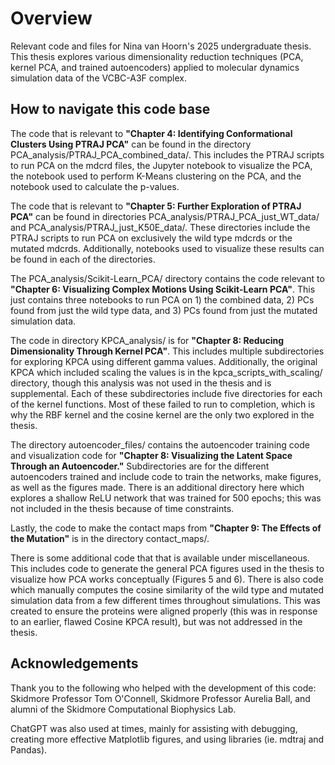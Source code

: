# Overview
Relevant code and files for Nina van Hoorn's 2025 undergraduate thesis. This thesis explores various dimensionality reduction techniques (PCA, kernel PCA, and trained autoencoders) applied to molecular dynamics simulation data of the VCBC-A3F complex. 


## How to navigate this code base

The code that is relevant to **"Chapter 4: Identifying Conformational Clusters Using PTRAJ PCA"** can be found in the directory PCA_analysis/PTRAJ_PCA_combined_data/. This includes the PTRAJ scripts to run PCA on the mdcrd files, the Jupyter notebook to visualize the PCA, the notebook used to perform K-Means clustering on the PCA, and the notebook used to calculate the p-values.

The code that is relevant to **"Chapter 5: Further Exploration of PTRAJ PCA"** can be found in directories PCA_analysis/PTRAJ_PCA_just_WT_data/ and PCA_analysis/PTRAJ_just_K50E_data/. These directories include the PTRAJ scripts to run PCA on exclusively the wild type mdcrds or the mutated mdcrds. Additionally, notebooks used to visualize these results can be found in each of the directories. 

The PCA_analysis/Scikit-Learn_PCA/ directory contains the code relevant to **"Chapter 6: Visualizing Complex Motions Using Scikit-Learn PCA"**. This just contains three notebooks to run PCA on 1) the combined data, 2) PCs found from just the wild type data, and 3) PCs found from just the mutated simulation data. 

The code in directory KPCA_analysis/ is for **"Chapter 8: Reducing Dimensionality Through Kernel PCA"**. This includes multiple subdirectories for exploring KPCA using different gamma values. Additionally, the original KPCA which included scaling the values is in the kpca_scripts_with_scaling/ directory, though this analysis was not used in the thesis and is supplemental. Each of these subdirectories include five directories for each of the kernel functions. Most of these failed to run to completion, which is why the RBF kernel and the cosine kernel are the only two explored in the thesis. 

The directory autoencoder_files/ contains the autoencoder training code and visualization code for **"Chapter 8: Visualizing the Latent Space Through an Autoencoder."** Subdirectories are for the different autoencoders trained and include code to train the networks, make figures, as well as the figures made. There is an additional directory here which explores a shallow ReLU network that was trained for 500 epochs; this was not included in the thesis because of time constraints. 

Lastly, the code to make the contact maps from **"Chapter 9: The Effects of the Mutation"** is in the directory contact_maps/.

There is some additional code that that is available under miscellaneous. This includes code to generate the general PCA figures used in the thesis to visualize how PCA works conceptually (Figures 5 and 6). There is also code which manually computes the cosine similarity of the wild type and mutated simulation data from a few different times throughout simulations. This was created to ensure the proteins were aligned properly (this was in response to an earlier, flawed Cosine KPCA result), but was not addressed in the thesis. 


## Acknowledgements
Thank you to the following who helped with the development of this code: Skidmore Professor Tom O'Connell, Skidmore Professor Aurelia Ball, and alumni of the Skidmore Computational Biophysics Lab.

ChatGPT was also used at times, mainly for assisting with debugging, creating more effective Matplotlib figures, and using libraries (ie. mdtraj and Pandas).
